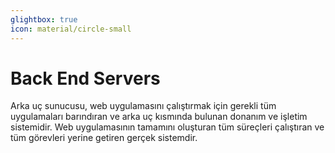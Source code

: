 ```yaml
---
glightbox: true
icon: material/circle-small
---
```


# Back End Servers

Arka uç sunucusu, web uygulamasını çalıştırmak için gerekli tüm uygulamaları barındıran ve arka uç kısmında bulunan donanım ve işletim sistemidir. Web uygulamasının tamamını oluşturan tüm süreçleri çalıştıran ve tüm görevleri yerine getiren gerçek sistemdir.
